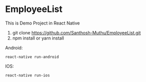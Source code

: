 # EmployeeList
This is Demo Project in React Native

1. git clone https://github.com/Santhosh-Muthu/EmployeeList.git
2. npm install or yarn install

Android:

```
react-native run-android
```
IOS:

```
react-native run-ios
```
